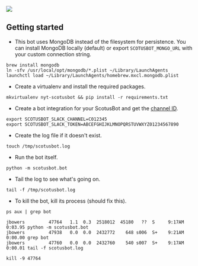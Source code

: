 ![](https://cloud.githubusercontent.com/assets/109988/10309923/32507b92-6c0d-11e5-8ae9-5bb0ca46077e.png)

## Getting started

* This bot uses MongoDB instead of the filesystem for persistence. You can install MongoDB locally (default) or export `SCOTUSBOT_MONGO_URL` with your custom connection string.
```
brew install mongodb
ln -sfv /usr/local/opt/mongodb/*.plist ~/Library/LaunchAgents
launchctl load ~/Library/LaunchAgents/homebrew.mxcl.mongodb.plist
```

* Create a virtualenv and install the required packages.
```
mkvirtualenv nyt-scotusbot && pip install -r requirements.txt
```

* Create a bot integration for your ScotusBot and get the [channel ID](https://api.slack.com/methods/channels.list/test).
```
export SCOTUSBOT_SLACK_CHANNEL=C012345
export SCOTUSBOT_SLACK_TOKEN=ABCEFGHIJKLMNOPQRSTUVWXYZ01234567890
```

* Create the log file if it doesn't exist.
```
touch /tmp/scotusbot.log
```

* Run the bot itself.
```
python -m scotusbot.bot
```

* Tail the log to see what's going on.
```
tail -f /tmp/scotusbot.log
``` 

* To kill the bot, kill its process (should fix this).
```
ps aux | grep bot

jbowers         47764   1.1  0.3  2518012  45180   ??  S     9:17AM   0:03.95 python -m scotusbot.bot
jbowers         47938   0.0  0.0  2432772    648 s006  S+    9:21AM   0:00.00 grep bot
jbowers         47760   0.0  0.0  2432760    540 s007  S+    9:17AM   0:00.01 tail -f scotusbot.log

kill -9 47764
```